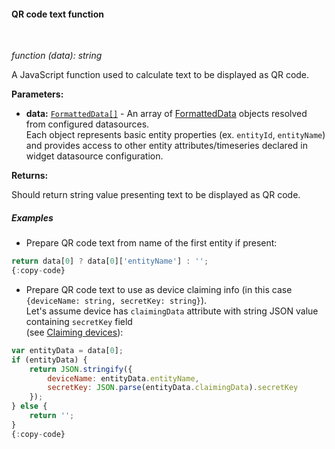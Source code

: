 #### QR code text function

<div class="divider"></div>
<br/>

*function (data): string*

A JavaScript function used to calculate text to be displayed as QR code.

**Parameters:**

<ul>
  <li><b>data:</b> <code><a href="https://github.com/thingsboard/thingsboard/blob/5bb6403407aa4898084832d6698aa9ea6d484889/ui-ngx/src/app/modules/home/components/widget/lib/maps/map-models.ts#L108" target="_blank">FormattedData[]</a></code> - An array of <a href="https://github.com/thingsboard/thingsboard/blob/5bb6403407aa4898084832d6698aa9ea6d484889/ui-ngx/src/app/modules/home/components/widget/lib/maps/map-models.ts#L108" target="_blank">FormattedData</a> objects resolved from configured datasources.<br/>
     Each object represents basic entity properties (ex. <code>entityId</code>, <code>entityName</code>)<br/>and provides access to other entity attributes/timeseries declared in widget datasource configuration.
  </li>
</ul>

**Returns:**

Should return string value presenting text to be displayed as QR code.

<div class="divider"></div>

##### Examples

* Prepare QR code text from name of the first entity if present:

```javascript
return data[0] ? data[0]['entityName'] : '';
{:copy-code}
```

<ul>
<li>
Prepare QR code text to use as device claiming info (in this case <code>{deviceName: string, secretKey: string}</code>).<br>
Let's assume device has <code>claimingData</code> attribute with string JSON value containing <code>secretKey</code> field<br>
(see <a target="_blank" href="${siteBaseUrl}/docs/user-guide/claiming-devices/">Claiming devices</a>):
</li>
</ul>

```javascript
var entityData = data[0];
if (entityData) {
    return JSON.stringify({
        deviceName: entityData.entityName,
        secretKey: JSON.parse(entityData.claimingData).secretKey
    });
} else {
    return '';
}
{:copy-code}
```

<br>
<br>
